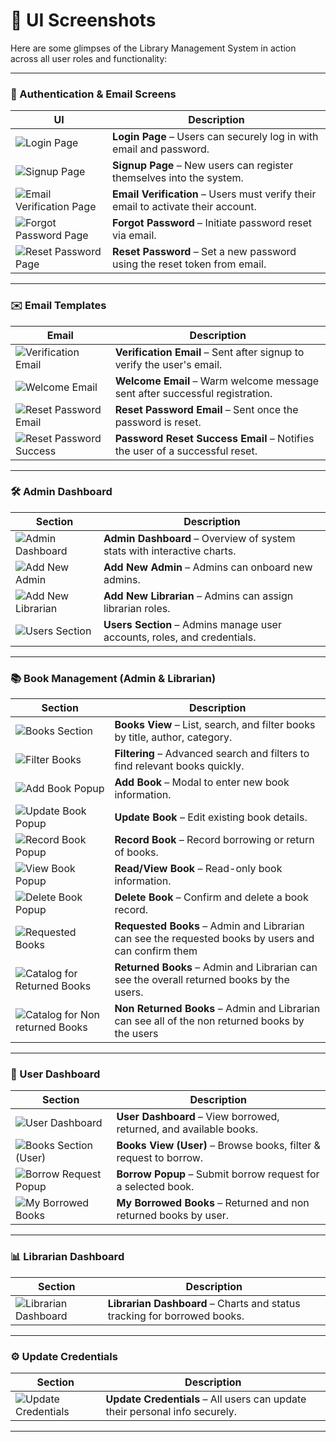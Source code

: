 # 📸 UI Screenshots

Here are some glimpses of the Library Management System in action across all user roles and functionality:

---

### 🔐 Authentication & Email Screens

| UI                                                                                                                                                        | Description                                                                       |
| --------------------------------------------------------------------------------------------------------------------------------------------------------- | --------------------------------------------------------------------------------- |
| ![Login Page](https://github.com/Rajdip1404/LIBRARY_MANAGEMENT_SYSTEM/blob/fb152eed45a5f077a00bf5b43125218914308553/images/login.png)                     | **Login Page** – Users can securely log in with email and password.               |
| ![Signup Page](https://github.com/Rajdip1404/LIBRARY_MANAGEMENT_SYSTEM/blob/fb152eed45a5f077a00bf5b43125218914308553/images/signup.png)                   | **Signup Page** – New users can register themselves into the system.              |
| ![Email Verification Page](https://github.com/Rajdip1404/LIBRARY_MANAGEMENT_SYSTEM/blob/fb152eed45a5f077a00bf5b43125218914308553/images/verify-email.png) | **Email Verification** – Users must verify their email to activate their account. |
| ![Forgot Password Page](https://github.com/Rajdip1404/LIBRARY_MANAGEMENT_SYSTEM/blob/fb152eed45a5f077a00bf5b43125218914308553/images/forgot-password.png) | **Forgot Password** – Initiate password reset via email.                          |
| ![Reset Password Page](https://github.com/Rajdip1404/LIBRARY_MANAGEMENT_SYSTEM/blob/fb152eed45a5f077a00bf5b43125218914308553/images/reset-password.png)   | **Reset Password** – Set a new password using the reset token from email.         |

---

### ✉️ Email Templates

| Email                                                                                                                                                                       | Description                                                                  |
| --------------------------------------------------------------------------------------------------------------------------------------------------------------------------- | ---------------------------------------------------------------------------- |
| ![Verification Email](https://github.com/Rajdip1404/LIBRARY_MANAGEMENT_SYSTEM/blob/c4ca0e636aaa00a38d43408d3308837efcaef74b/images/email-verification-mail.png)             | **Verification Email** – Sent after signup to verify the user's email.       |
| ![Welcome Email](https://github.com/Rajdip1404/LIBRARY_MANAGEMENT_SYSTEM/blob/c4ca0e636aaa00a38d43408d3308837efcaef74b/images/welcome-email.png)                            | **Welcome Email** – Warm welcome message sent after successful registration. |
| ![Reset Password Email](https://github.com/Rajdip1404/LIBRARY_MANAGEMENT_SYSTEM/blob/c4ca0e636aaa00a38d43408d3308837efcaef74b/images/reset-password-email.png)              | **Reset Password Email** – Sent once the password is reset.                  |
| ![Reset Password Success](https://github.com/Rajdip1404/LIBRARY_MANAGEMENT_SYSTEM/blob/c4ca0e636aaa00a38d43408d3308837efcaef74b/images/reset-password-successful-email.png) | **Password Reset Success Email** – Notifies the user of a successful reset.  |

---

### 🛠️ Admin Dashboard

| Section                                                                                                                                                        | Description                                                              |
| -------------------------------------------------------------------------------------------------------------------------------------------------------------- | ------------------------------------------------------------------------ |
| ![Admin Dashboard](https://github.com/Rajdip1404/LIBRARY_MANAGEMENT_SYSTEM/blob/c4ca0e636aaa00a38d43408d3308837efcaef74b/images/admin-dashboard.png)           | **Admin Dashboard** – Overview of system stats with interactive charts.  |
| ![Add New Admin](https://github.com/Rajdip1404/LIBRARY_MANAGEMENT_SYSTEM/blob/c4ca0e636aaa00a38d43408d3308837efcaef74b/images/add-new-admin-popup.png)         | **Add New Admin** – Admins can onboard new admins.                       |
| ![Add New Librarian](https://github.com/Rajdip1404/LIBRARY_MANAGEMENT_SYSTEM/blob/c4ca0e636aaa00a38d43408d3308837efcaef74b/images/add-new-librarian-popup.png) | **Add New Librarian** – Admins can assign librarian roles.               |
| ![Users Section](https://github.com/Rajdip1404/LIBRARY_MANAGEMENT_SYSTEM/blob/c4ca0e636aaa00a38d43408d3308837efcaef74b/images/users-section-admin-view.png)    | **Users Section** – Admins manage user accounts, roles, and credentials. |

---

### 📚 Book Management (Admin & Librarian)

| Section                                                                                                                                                                                    | Description                                                                                         |
| ------------------------------------------------------------------------------------------------------------------------------------------------------------------------------------------ | --------------------------------------------------------------------------------------------------- |
| ![Books Section](https://github.com/Rajdip1404/LIBRARY_MANAGEMENT_SYSTEM/blob/c4ca0e636aaa00a38d43408d3308837efcaef74b/images/books-section-admin-view.png)                                | **Books View** – List, search, and filter books by title, author, category.                         |
| ![Filter Books](https://github.com/Rajdip1404/LIBRARY_MANAGEMENT_SYSTEM/blob/c4ca0e636aaa00a38d43408d3308837efcaef74b/images/filter-books.png)                                             | **Filtering** – Advanced search and filters to find relevant books quickly.                         |
| ![Add Book Popup](https://github.com/Rajdip1404/LIBRARY_MANAGEMENT_SYSTEM/blob/c4ca0e636aaa00a38d43408d3308837efcaef74b/images/add-book-popup.png)                                         | **Add Book** – Modal to enter new book information.                                                 |
| ![Update Book Popup](https://github.com/Rajdip1404/LIBRARY_MANAGEMENT_SYSTEM/blob/c4ca0e636aaa00a38d43408d3308837efcaef74b/images/update-book-popup.png)                                   | **Update Book** – Edit existing book details.                                                       |
| ![Record Book Popup](https://github.com/Rajdip1404/LIBRARY_MANAGEMENT_SYSTEM/blob/c4ca0e636aaa00a38d43408d3308837efcaef74b/images/record-book-popup.png)                                   | **Record Book** – Record borrowing or return of books.                                              |
| ![View Book Popup](https://github.com/Rajdip1404/LIBRARY_MANAGEMENT_SYSTEM/blob/c4ca0e636aaa00a38d43408d3308837efcaef74b/images/view-book-popup.png)                                       | **Read/View Book** – Read-only book information.                                                    |
| ![Delete Book Popup](https://github.com/Rajdip1404/LIBRARY_MANAGEMENT_SYSTEM/blob/c4ca0e636aaa00a38d43408d3308837efcaef74b/images/delete-book-popup.png)                                   | **Delete Book** – Confirm and delete a book record.                                                 |
| ![Requested Books](https://github.com/Rajdip1404/LIBRARY_MANAGEMENT_SYSTEM/blob/c4ca0e636aaa00a38d43408d3308837efcaef74b/images/requested-books-admin-view.png)                            | **Requested Books** – Admin and Librarian can see the requested books by users and can confirm them |
| ![Catalog for Returned Books](https://github.com/Rajdip1404/LIBRARY_MANAGEMENT_SYSTEM/blob/c4ca0e636aaa00a38d43408d3308837efcaef74b/images/catalog-section-for-returned-books.png)         | **Returned Books** – Admin and Librarian can see the overall returned books by the users.           |
| ![Catalog for Non returned Books](https://github.com/Rajdip1404/LIBRARY_MANAGEMENT_SYSTEM/blob/c4ca0e636aaa00a38d43408d3308837efcaef74b/images/catalog-section-for-non-returned-books.png) | **Non Returned Books** – Admin and Librarian can see all of the non returned books by the users     |

---

### 👤 User Dashboard

| Section                                                                                                                                                             | Description                                                        |
| ------------------------------------------------------------------------------------------------------------------------------------------------------------------- | ------------------------------------------------------------------ |
| ![User Dashboard](https://github.com/Rajdip1404/LIBRARY_MANAGEMENT_SYSTEM/blob/c4ca0e636aaa00a38d43408d3308837efcaef74b/images/user-dashboard.png)                  | **User Dashboard** – View borrowed, returned, and available books. |
| ![Books Section (User)](https://github.com/Rajdip1404/LIBRARY_MANAGEMENT_SYSTEM/blob/c4ca0e636aaa00a38d43408d3308837efcaef74b/images/books-section-user-view.png)   | **Books View (User)** – Browse books, filter & request to borrow.  |
| ![Borrow Request Popup](https://github.com/Rajdip1404/LIBRARY_MANAGEMENT_SYSTEM/blob/c4ca0e636aaa00a38d43408d3308837efcaef74b/images/request-to-borrow-by-user.png) | **Borrow Popup** – Submit borrow request for a selected book.      |
| ![My Borrowed Books](https://github.com/Rajdip1404/LIBRARY_MANAGEMENT_SYSTEM/blob/c4ca0e636aaa00a38d43408d3308837efcaef74b/images/user-borrowed-books.png)          | **My Borrowed Books** – Returned and non returned books by user.   |

---

### 📊 Librarian Dashboard

| Section                                                                                                                                                  | Description                                                              |
| -------------------------------------------------------------------------------------------------------------------------------------------------------- | ------------------------------------------------------------------------ |
| ![Librarian Dashboard](https://github.com/Rajdip1404/LIBRARY_MANAGEMENT_SYSTEM/blob/c4ca0e636aaa00a38d43408d3308837efcaef74b/images/admin-dashboard.png) | **Librarian Dashboard** – Charts and status tracking for borrowed books. |

---

### ⚙️ Update Credentials

| Section                                                                                                                                                          | Description                                                                 |
| ---------------------------------------------------------------------------------------------------------------------------------------------------------------- | --------------------------------------------------------------------------- |
| ![Update Credentials](https://github.com/Rajdip1404/LIBRARY_MANAGEMENT_SYSTEM/blob/c4ca0e636aaa00a38d43408d3308837efcaef74b/images/update-credentials-popup.png) | **Update Credentials** – All users can update their personal info securely. |

----
